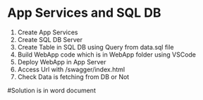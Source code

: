 # App Services and SQL DB

1. Create App Services
2. Create SQL DB Server
3. Create Table in SQL DB using Query from data.sql file
4. Build WebApp code which is in WebApp folder using VSCode
5. Deploy WebApp in App Server
6. Access Url with <url>/swagger/index.html
7. Check Data is fetching from DB or Not

#Solution is in word document
